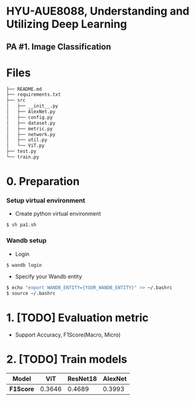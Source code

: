 # HYU-AUE8088, Understanding and Utilizing Deep Learning
## PA #1. Image Classification

# Files

```bash
├── README.md
├── requirements.txt
├── src
│   ├── __init__.py
│   ├── AlexNet.py
│   ├── config.py
│   ├── dataset.py
│   ├── metric.py
│   ├── network.py
│   ├── util.py
│   └── ViT.py
├── test.py
└── train.py
```


# 0. Preparation

### Setup virtual environment
- Create python virtual environment
```bash
$ sh pa1.sh
```
### Wandb setup
- Login

```bash
$ wandb login
```

- Specify your Wandb entity
```bash
$ echo "export WANDB_ENTITY={YOUR_WANDB_ENTITY}" >> ~/.bashrc
$ source ~/.bashrc
```

# 1. [TODO] Evaluation metric
- Support Accuracy, F1Score(Macro, Micro)


# 2. [TODO] Train models
| Model | ViT | ResNet18 | AlexNet |  
| ------------- | ------ | ------| ------ |
| **F1Score**  | 0.3646 | 0.4689 | 0.3993 |
